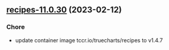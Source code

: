 

## [recipes-11.0.30](https://github.com/truecharts/charts/compare/recipes-11.0.29...recipes-11.0.30) (2023-02-12)

### Chore

- update container image tccr.io/truecharts/recipes to v1.4.7
  
  